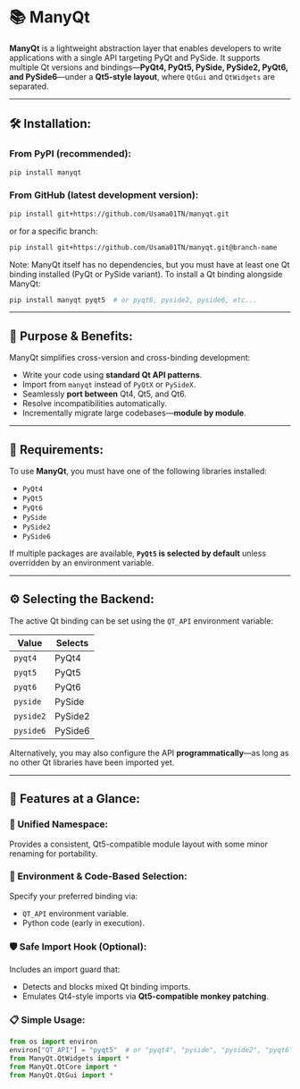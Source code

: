 # 📚 ManyQt

**ManyQt** is a lightweight abstraction layer that enables developers to write applications with a single API targeting PyQt and PySide. It supports multiple Qt versions and bindings—**PyQt4, PyQt5, PySide, PySide2, PyQt6, and PySide6**—under a **Qt5-style layout**, where `QtGui` and `QtWidgets` are separated.

---

## 🛠️ Installation:

### From PyPI (recommended):
```bash
pip install manyqt
```

### From GitHub (latest development version):
```bash
pip install git+https://github.com/Usama01TN/manyqt.git
```
or for a specific branch:
```bash
pip install git+https://github.com/Usama01TN/manyqt.git@branch-name
```

Note: ManyQt itself has no dependencies, but you must have at least one Qt binding installed (PyQt or PySide variant). To install a Qt binding alongside ManyQt:

```bash
pip install manyqt pyqt5  # or pyqt6, pyside2, pyside6, etc...
```

---

## 🚀 Purpose & Benefits:

ManyQt simplifies cross-version and cross-binding development:

- Write your code using **standard Qt API patterns**.
- Import from `manyqt` instead of `PyQtX` or `PySideX`.
- Seamlessly **port between** Qt4, Qt5, and Qt6.
- Resolve incompatibilities automatically.
- Incrementally migrate large codebases—**module by module**.

---

## 🧰 Requirements:

To use **ManyQt**, you must have one of the following libraries installed:

- `PyQt4`
- `PyQt5`
- `PyQt6`
- `PySide`
- `PySide2`
- `PySide6`

If multiple packages are available, **`PyQt5` is selected by default** unless overridden by an environment variable.

---

## ⚙️ Selecting the Backend:

The active Qt binding can be set using the `QT_API` environment variable:

| Value     | Selects |
|-----------|---------|
| `pyqt4`   | PyQt4   |
| `pyqt5`   | PyQt5   |
| `pyqt6`   | PyQt6   |
| `pyside`  | PySide  |
| `pyside2` | PySide2 |
| `pyside6` | PySide6 |

Alternatively, you may also configure the API **programmatically**—as long as no other Qt libraries have been imported yet.

---

## 🧩 Features at a Glance:

### 🧭 Unified Namespace:

Provides a consistent, Qt5-compatible module layout with some minor renaming for portability.

### 🧪 Environment & Code-Based Selection:

Specify your preferred binding via:

- `QT_API` environment variable.
- Python code (early in execution).

### 🛡️ Safe Import Hook (Optional):

Includes an import guard that:

- Detects and blocks mixed Qt binding imports.
- Emulates Qt4-style imports via **Qt5-compatible monkey patching**.

### 📋 Simple Usage:

```python
from os import environ
environ["QT_API"] = "pyqt5"  # or "pyqt4", "pyside", "pyside2", "pyqt6", "pyside6", to force a specific backend.
from ManyQt.QtWidgets import *
from ManyQt.QtCore import *
from ManyQt.QtGui import *
```
